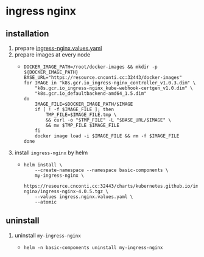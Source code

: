 # ingress nginx

## installation
1. prepare [ingress-nginx.values.yaml](resources/ingress-nginx.values.yaml.md)
2. prepare images at every node
    * ```shell
      DOCKER_IMAGE_PATH=/root/docker-images && mkdir -p ${DOCKER_IMAGE_PATH}
      BASE_URL="https://resource.cnconti.cc:32443/docker-images"
      for IMAGE in "k8s.gcr.io_ingress-nginx_controller_v1.0.3.dim" \
          "k8s.gcr.io_ingress-nginx_kube-webhook-certgen_v1.0.dim" \
          "k8s.gcr.io_defaultbackend-amd64_1.5.dim"
      do
          IMAGE_FILE=$DOCKER_IMAGE_PATH/$IMAGE
          if [ ! -f $IMAGE_FILE ]; then
              TMP_FILE=$IMAGE_FILE.tmp \
              && curl -o "$TMP_FILE" -L "$BASE_URL/$IMAGE" \
              && mv $TMP_FILE $IMAGE_FILE
          fi
          docker image load -i $IMAGE_FILE && rm -f $IMAGE_FILE
      done
      ```
3. install `ingress-nginx` by helm
    * ```shell
      helm install \
          --create-namespace --namespace basic-components \
          my-ingress-nginx \
          https://resource.cnconti.cc:32443/charts/kubernetes.github.io/ingress-nginx/ingress-nginx-4.0.5.tgz \
          --values ingress.nginx.values.yaml \
          --atomic
      ```

## uninstall
1. uninstall `my-ingress-nginx`
    * ```shell
      helm -n basic-components uninstall my-ingress-nginx
      ```

